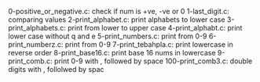 0-positive_or_negative.c: check if num is +ve, -ve or 0
1-last_digit.c: comparing values
2-print_alphabet.c: print alphabets to lower case
3-print_alphabets.c: print from lower to upper case
4-print_alphabt.c: print lower case without q and e
5-print_numbers.c: print from 0-9
6-print_numberz.c: print from 0-9
7-print_tebahpla.c: print lowercase in reverse order
8-print_base16.c: print base 16 nums in lowercase
9-print_comb.c: print 0-9 with , followed by space
100-print_comb3.c: double digits with , follolwed by spac
